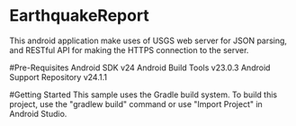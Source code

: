 # EarthquakeReport
This android application make uses of USGS web server for JSON parsing, and RESTful API for making the HTTPS connection
to the server. 

#Pre-Requisites
Android SDK v24
Android Build Tools v23.0.3
Android Support Repository v24.1.1

#Getting Started
This sample uses the Gradle build system. To build this project, use the "gradlew build" command or use "Import Project" in Android Studio.


